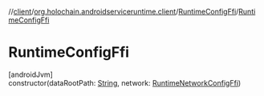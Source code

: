 //[client](../../../index.md)/[org.holochain.androidserviceruntime.client](../index.md)/[RuntimeConfigFfi](index.md)/[RuntimeConfigFfi](-runtime-config-ffi.md)

# RuntimeConfigFfi

[androidJvm]\
constructor(dataRootPath: [String](https://kotlinlang.org/api/core/kotlin-stdlib/kotlin/-string/index.html), network: [RuntimeNetworkConfigFfi](../-runtime-network-config-ffi/index.md))